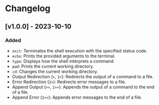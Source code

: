 # Changelog

## [v1.0.0] - 2023-10-10

### Added
- `exit`: Terminates the shell execution with the specified status code.
- `echo`: Prints the provided arguments to the terminal.
- `type`: Displays how the shell interprets a command.
- `pwd`: Prints the current working directory.
- `cd`: Changes the current working directory.
- Output Redirection (`>`, `1>`): Redirects the output of a command to a file.
- Error Redirection (`2>`): Redirects error messages to a file.
- Append Output (`>>`, `1>>`): Appends the output of a command to the end of a file.
- Append Error (`2>>`): Appends error messages to the end of a file.
